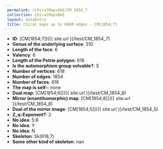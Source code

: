 ```yaml
--- 
 permalink: /chiralMaps6kE/CM_1854_7 
 collection: chiralMaps6kE
 layout: dataEntry
 title: Chiral maps up to 6000 edges - CM[1854;7]
---
```


- **ID**: [CM[1854;7]]({{ site.url }}/test/CM_1854_7)
- **Genus of the underlying surface**: 310
- **Length of the face**: 6
- **Valency**: 6
- **Length of the Petrie polygon**: 618
- **Is the automorphism group solvable?**: S
- **Number of vertices**: 618
- **Number of edges**: 1854
- **Number of faces**: 618
- **The map is self-**: none
- **Dual map**: [CM[1854;6]]({{ site.url }}/test/CM_1854_6)
- **Mirror (enantihomorphic) map**: [CM[1854;8]]({{ site.url }}/test/CM_1854_8)
- **Dual of the mirror image**: [CM[1854;5]]({{ site.url }}/test/CM_1854_5)
- **Z_q-Exponent?**: 2
- **No idea**:  5:8
- **No idea**: Y
- **No idea**: N
- **Skeleton**: Sk(618;7)
- **Some other kind of skeleton**: nan
